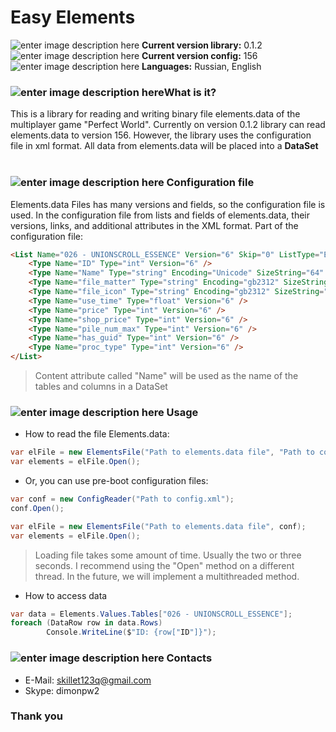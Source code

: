 # Easy Elements #
![enter image description here](https://cdn0.iconfinder.com/data/icons/windows8_icons/26/dll.png) **Current version library:** 0.1.2<br>
![enter image description here](https://cdn1.iconfinder.com/data/icons/hawcons/32/698693-icon-102-document-file-xml-24.png) **Current version config:** 156<br>
![enter image description here](https://cdn4.iconfinder.com/data/icons/logos-4/24/Translate-24.png) **Languages:** Russian, English<br>

### ![enter image description here](https://cdn3.iconfinder.com/data/icons/social-7/500/Help_mark_query_question_support_talk-24.png)What is it?
This is a library for reading and writing binary file elements.data of the multiplayer game "Perfect World".
Currently on version 0.1.2 library can read elements.data to version 156. However, the library uses the configuration file in xml format.
All data from elements.data will be placed into a **DataSet**
<br>
<br>
### ![enter image description here](https://cdn1.iconfinder.com/data/icons/flat-design-icons-set-1/256/Free-14-24.png) Configuration file
Elements.data Files has many versions and fields, so the configuration file is used. In the configuration file from lists and fields of elements.data, their versions, links, and additional attributes in the XML format. 
Part of the configuration file:
```html
<List Name="026 - UNIONSCROLL_ESSENCE" Version="6" Skip="0" ListType="Essence">
    <Type Name="ID" Type="int" Version="6" />
    <Type Name="Name" Type="string" Encoding="Unicode" SizeString="64" Version="6" />
    <Type Name="file_matter" Type="string" Encoding="gb2312" SizeString="128" Version="6" />
    <Type Name="file_icon" Type="string" Encoding="gb2312" SizeString="128" Version="6" />
    <Type Name="use_time" Type="float" Version="6" />
    <Type Name="price" Type="int" Version="6" />
    <Type Name="shop_price" Type="int" Version="6" />
    <Type Name="pile_num_max" Type="int" Version="6" />
    <Type Name="has_guid" Type="int" Version="6" />
    <Type Name="proc_type" Type="int" Version="6" />
</List>
```

> Content attribute called "Name" will be used as the name of the tables and columns in a DataSet

### ![enter image description here](https://cdn2.iconfinder.com/data/icons/ballicons-2-free/100/wrench-24.png) Usage
 - How to read the file Elements.data:
```csharp
var elFile = new ElementsFile("Path to elements.data file", "Path to config.xml");
var elements = elFile.Open(); 
```

 - Or, you can use pre-boot configuration files:
```csharp
var conf = new ConfigReader("Path to config.xml");
conf.Open();

var elFile = new ElementsFile("Path to elements.data file", conf);
var elements = elFile.Open(); 
```

> Loading file takes some amount of time. Usually the two or three seconds. I recommend using the "Open" method on a different thread. In the future, we will implement a multithreaded method.
 
  - How to access data
```csharp
var data = Elements.Values.Tables["026 - UNIONSCROLL_ESSENCE"];
foreach (DataRow row in data.Rows)
        Console.WriteLine($"ID: {row["ID"]}");
```

### ![enter image description here](https://cdn2.iconfinder.com/data/icons/finance-vol-3-1/128/finance-67-24.png) Contacts
 - E-Mail: skillet123q@gmail.com
 - Skype: dimonpw2

 


### Thank you
